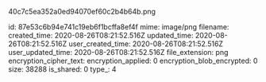40c7c5ea352a0ed94070ef60c2b4b64b.png

id: 87e53c6b94e741c19eb6f1bcffa8ef4f
mime: image/png
filename: 
created_time: 2020-08-26T08:21:52.516Z
updated_time: 2020-08-26T08:21:52.516Z
user_created_time: 2020-08-26T08:21:52.516Z
user_updated_time: 2020-08-26T08:21:52.516Z
file_extension: png
encryption_cipher_text: 
encryption_applied: 0
encryption_blob_encrypted: 0
size: 38288
is_shared: 0
type_: 4